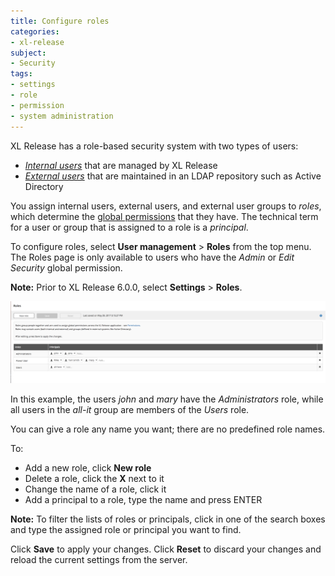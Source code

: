 ```yaml
---
title: Configure roles
categories:
- xl-release
subject:
- Security
tags:
- settings
- role
- permission
- system administration
---
```


XL Release has a role-based security system with two types of users:

* [_Internal users_](/xl-release/how-to/configure-user-settings.html) that are managed by XL Release
* [_External users_](/xl-release/how-to/configure-ldap-security-for-xl-release.html) that are maintained in an LDAP repository such as Active Directory

You assign internal users, external users, and external user groups to _roles_, which determine the [global permissions](/xl-release/how-to/configure-permissions.html) that they have. The technical term for a user or group that is assigned to a role is a _principal_.

To configure roles, select **User management** > **Roles** from the top menu. The Roles page is only available to users who have the *Admin* or *Edit Security* global permission.

**Note:** Prior to XL Release 6.0.0, select **Settings** > **Roles**.

![Roles](../images/roles.png)

In this example, the users *john* and *mary* have the *Administrators* role, while all users in the *all-it* group are members of the *Users* role.

You can give a role any name you want; there are no predefined role names.

To:

* Add a new role, click **New role**
* Delete a role, click the **X** next to it
* Change the name of a role, click it
* Add a principal to a role, type the name and press ENTER

**Note:** To filter the lists of roles or principals, click in one of the search boxes and type the assigned role or principal you want to find.

Click **Save** to apply your changes. Click **Reset** to discard your changes and reload the current settings from the server.

